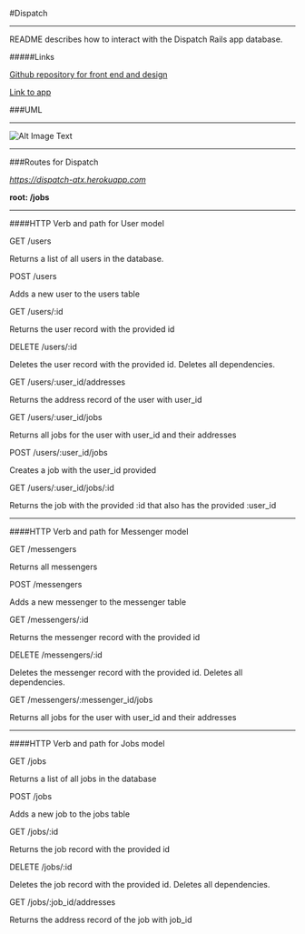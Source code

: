 #Dispatch

***

README describes how to interact with the Dispatch Rails app database.

#####Links

[Github repository for front end and design](https://github.com/ANnamdi/courier_hackathon_app)

[Link to app](https://dispatch-atx.herokuapp.com/)

###UML

***

![Alt Image Text](https://dl.dropbox.com/s/si5va5ho1i3a02l/dispatchdiagram.png?dl=0)

***

###Routes for Dispatch

_https://dispatch-atx.herokuapp.com_

**root: 		/jobs**
***

####HTTP Verb and path for User model

GET		/users

Returns a list of all users in the database.

POST		/users

Adds a new user to the users table

GET 		/users/:id

Returns the user record with the provided id

DELETE 	/users/:id

Deletes the user record with the provided id. Deletes all dependencies.

GET 		/users/:user_id/addresses

Returns the address record of the user with user_id

GET		/users/:user_id/jobs

Returns all jobs for the user with user_id and their addresses

POST 	/users/:user_id/jobs

Creates a job with the user_id provided

GET 		/users/:user_id/jobs/:id

Returns the job with the provided :id that also has the provided :user_id

***

####HTTP Verb and path for Messenger model

GET		/messengers

Returns all messengers

POST 	/messengers

Adds a new messenger to the messenger table

GET 		/messengers/:id

Returns the messenger record with the provided id

DELETE	/messengers/:id

Deletes the messenger record with the provided id. Deletes all dependencies.

GET 		/messengers/:messenger_id/jobs

Returns all jobs for the user with user_id and their addresses

***

####HTTP Verb and path for Jobs model

GET		/jobs

Returns a list of all jobs in the database

POST		/jobs

Adds a new job to the jobs table

GET 		/jobs/:id

Returns the job record with the provided id

DELETE	/jobs/:id

Deletes the job record with the provided id. Deletes all dependencies.

GET		/jobs/:job_id/addresses

Returns the address record of the job with job_id
